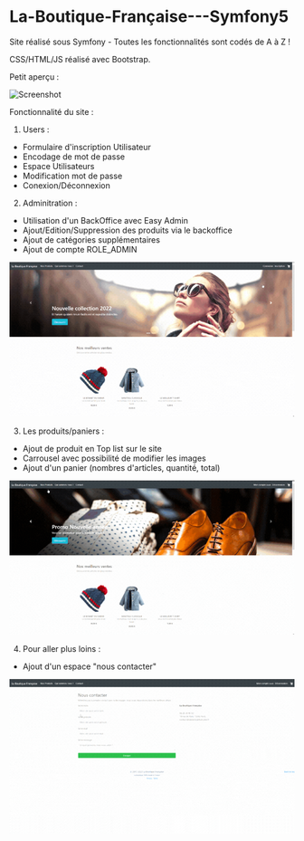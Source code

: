 # La-Boutique-Française---Symfony5


Site réalisé sous Symfony - Toutes les fonctionnalités sont codés de A à Z !

CSS/HTML/JS réalisé avec Bootstrap.

Petit aperçu :

![Screenshot](Site.gif)

Fonctionnalité du site :

1. Users :

- Formulaire d'inscription Utilisateur
- Encodage de mot de passe
- Espace Utilisateurs
- Modification mot de passe
- Conexion/Déconnexion

2. Adminitration :

- Utilisation d'un BackOffice avec Easy Admin
- Ajout/Edition/Suppression des produits via le backoffice
- Ajout de catégories supplémentaires
- Ajout de compte ROLE_ADMIN

![Screenshot](Site2.gif)

3. Les produits/paniers :

-  Ajout de produit en Top list sur le site 
-  Carrousel avec possibilité de modifier les images
-  Ajout d'un panier (nombres d'articles, quantité, total)

![Screenshot](Site3.gif)

4. Pour aller plus loins :

- Ajout d'un espace "nous contacter"

![Screenshot](Site4.gif)
